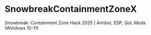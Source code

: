 # SnowbreakContainmentZoneX
 Snowbreak: Containment Zone Hack 2025 | Aimbot, ESP, QoL Mods (Windows 10-11) 
